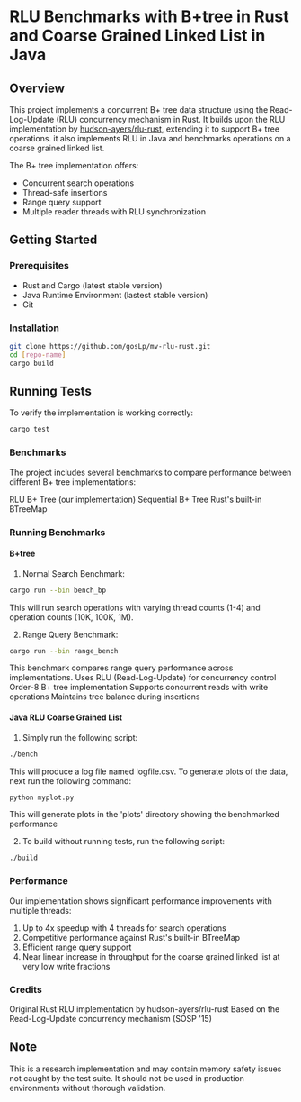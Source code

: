 # RLU Benchmarks with B+tree in Rust and Coarse Grained Linked List in Java

## Overview
This project implements a concurrent B+ tree data structure using the Read-Log-Update (RLU) concurrency mechanism in Rust. It builds upon the RLU implementation by [hudson-ayers/rlu-rust](https://github.com/hudson-ayers/rlu-rust), extending it to support B+ tree operations. it also implements RLU in Java and benchmarks operations on a coarse grained linked list.

The B+ tree implementation offers:
- Concurrent search operations
- Thread-safe insertions
- Range query support
- Multiple reader threads with RLU synchronization

## Getting Started

### Prerequisites
- Rust and Cargo (latest stable version)
- Java Runtime Environment (lastest stable version)
- Git

### Installation
```bash
git clone https://github.com/gosLp/mv-rlu-rust.git
cd [repo-name]
cargo build
```

## Running Tests

To verify the implementation is working correctly:
```bash
cargo test
```

### Benchmarks
The project includes several benchmarks to compare performance between different B+ tree implementations:

RLU B+ Tree (our implementation)
Sequential B+ Tree
Rust's built-in BTreeMap

### Running Benchmarks

#### B+tree
1. Normal Search Benchmark:

```bash
cargo run --bin bench_bp
```
This will run search operations with varying thread counts (1-4) and operation counts (10K, 100K, 1M).

2. Range Query Benchmark:

```bash
cargo run --bin range_bench
```
This benchmark compares range query performance across implementations.
Uses RLU (Read-Log-Update) for concurrency control
Order-8 B+ tree implementation
Supports concurrent reads with write operations
Maintains tree balance during insertions

#### Java RLU Coarse Grained List
1. Simply run the following script: 
````bash
./bench
````
This will produce a log file named logfile.csv. To generate plots of the data, next run the following command:
````bash
python myplot.py
````
This will generate plots in the 'plots' directory showing the benchmarked performance

2. To build without running tests, run the following script:
````bash
./build
```` 

### Performance
Our implementation shows significant performance improvements with multiple threads:

1. Up to 4x speedup with 4 threads for search operations
2. Competitive performance against Rust's built-in BTreeMap
3. Efficient range query support
4. Near linear increase in throughput for the coarse grained linked list at very low write fractions

### Credits

Original Rust RLU implementation by hudson-ayers/rlu-rust
Based on the Read-Log-Update concurrency mechanism (SOSP '15)

## Note
This is a research implementation and may contain memory safety issues not caught by the test suite. It should not be used in production environments without thorough validation.

